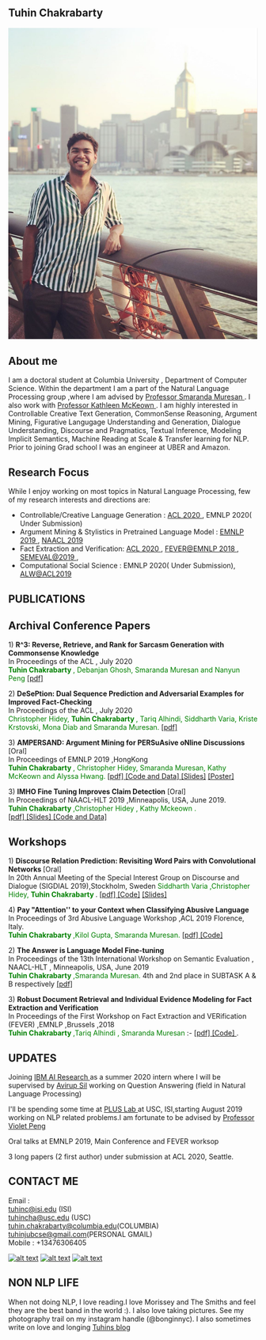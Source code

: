 ## Tuhin Chakrabarty

![Image](images/pic.png)

## About me
I am a doctoral student at Columbia University , Department of Computer Science. Within the department I am a part of the Natural Language Processing group ,where I am advised by <a href="http://www.cs.columbia.edu/~smara/" title="Title"> Professor Smaranda Muresan </a>. I also work with <a href="http://www.cs.columbia.edu/~kathy/" title="Title"> Professor Kathleen McKeown </a>. I am highly interested in Controllable Creative Text Generation, CommonSense Reasoning, Argument Mining, Figurative Langugage Understanding and Generation, Dialogue Understanding, Discourse and Pragmatics, Textual Inference, Modeling Implicit Semantics, Machine Reading at Scale & Transfer learning for NLP. Prior to joining Grad school I was an engineer at UBER and Amazon.

## Research Focus

While I enjoy working on most topics in Natural Language Processing, few of my research interests and directions are:

- Controllable/Creative Language Generation : <a href="https://tuhinjubcse.github.io/" title="Title"> ACL 2020 </a>, EMNLP 2020( Under Submission)
- Argument Mining & Stylistics in Pretrained Language Model : <a href="https://www.aclweb.org/anthology/N19-1054.pdf" title="Title">
EMNLP 2019 </a>, <a href="https://www.aclweb.org/anthology/D19-1291.pdf" title="Title">
NAACL 2019 </a>
- Fact Extraction and Verification: <a href="https://tuhinjubcse.github.io/" title="Title"> ACL 2020 </a> , <a href="http://aclweb.org/anthology/W18-5521.pdf" title="Title"> FEVER@EMNLP 2018 </a> , <a href="https://www.aclweb.org/anthology/S19-2200.pdf" title="Title"> SEMEVAL@2019 </a>  ,
- Computational Social Science : EMNLP 2020( Under Submission), <a href="https://www.aclweb.org/anthology/W19-3508.pdf" title="Title"> ALW@ACL2019 </a>



## PUBLICATIONS

## Archival Conference Papers

<p> 1) <b> R^3: Reverse, Retrieve, and Rank for Sarcasm Generation with Commonsense Knowledge </b> <br>
 In Proceedings of the ACL , July 2020  <br> 
  <font color="green"> <b> Tuhin Chakrabarty </b>, Debanjan Ghosh, Smaranda Muresan and Nanyun Peng </font>  
<a href="https://tuhinjubcse.github.io/" title="Title">
[pdf] </a> </p>

<p> 2) <b> DeSePtion: Dual Sequence Prediction and Adversarial Examples for Improved Fact-Checking </b> <br>
 In Proceedings of the ACL , July 2020  <br> 
  <font color="green">Christopher Hidey, <b> Tuhin Chakrabarty </b>, Tariq Alhindi, Siddharth Varia, Kriste Krstovski, Mona Diab and Smaranda Muresan.</font>  
<a href="https://tuhinjubcse.github.io/" title="Title">
[pdf] </a> </p>

<p> 3) <b> AMPERSAND: Argument Mining for PERSuAsive oNline Discussions </b> [Oral]<br>
  In Proceedings of EMNLP 2019 ,HongKong <br>
 <font color="green"><b> Tuhin Chakrabarty </b>, Christopher Hidey, Smaranda Muresan, Kathy McKeown and Alyssa Hwang.</font>
 <a href="https://www.aclweb.org/anthology/D19-1291.pdf" title="Title">
[pdf] </a>
<a href="https://github.com/tuhinjubcse/AMPERSAND-EMNLP2019" title="Title">
[Code and Data] </a>
<a href="https://github.com/tuhinjubcse/tuhinjubcse.github.io/blob/master/AMPERSAND_%20Argument%20Mining%20for%20PERSuAsive%20oNline%20%20Discussions-SM.pdf" title="Title">
  [Slides]</a>
<a href="https://github.com/tuhinjubcse/tuhinjubcse.github.io/blob/master/NYAS_AMPERSAND.pdf" title="Title">
  [Poster]</a></p>

<p> 3) <b> IMHO Fine Tuning Improves Claim Detection</b> [Oral] <br>
In Proceedings of NAACL-HLT 2019 ,Minneapolis, USA, June 2019. <br>  
  <font color="green"><b> Tuhin Chakrabarty </b> ,Christopher Hidey , Kathy Mckeown . <br></font>  
<a href="https://www.aclweb.org/anthology/N19-1054.pdf" title="Title">
[pdf] </a>
<a href="https://github.com/tuhinjubcse/tuhinjubcse.github.io/blob/master/IMHO%20Fine-Tuning%20Improves%20Claim%20Detection%20.pdf" title="Title">
 [Slides] </a> 
  <a href="https://github.com/tuhinjubcse/IMHO-NAACL2019" title="Title">
[Code and Data] </a>
</p>



## Workshops

<p> 1) <b> Discourse Relation Prediction: Revisiting Word Pairs with Convolutional Networks  </b> [Oral] <br>
  In 20th Annual Meeting of the Special Interest Group on Discourse and Dialogue (SIGDIAL 2019),Stockholm, Sweden
  <font color="green">Siddharth Varia  ,Christopher Hidey, <b>Tuhin Chakrabarty </b></font>.
 <a href="https://www.aclweb.org/anthology/W19-5951.pdf" title="Title">
[pdf] </a>
<a href="https://github.com/siddharthvaria/WordPair-CNN" title="Title">
  [Code]</a>
<a href="http://www.cs.columbia.edu/~chidey/files/sigdial2019discourse.pdf" title="Title">
  [Slides]</a></p>


 <p> 4) <b> Pay "Attention'' to your Context when Classifying Abusive Language</b> <br>
In Proceedings of 3rd Abusive Language Workshop ,ACL 2019  Florence, Italy. <br>  
 <font color="green"> <b> Tuhin Chakrabarty </b> ,Kilol Gupta, Smaranda Muresan.</font>
 <a href="https://www.aclweb.org/anthology/W19-3508.pdf" title="Title">
[pdf] </a> <a href="https://github.com/tuhinjubcse/ALW3-ACL2019" title="Title">
[Code] </a> </p>

<p> 2) <b> The Answer is Language Model Fine-tuning </b> <br>
 In Proceedings of the 13th International Workshop on Semantic Evaluation , NAACL-HLT , Minneapolis, USA, June 2019  <br> 
  <font color="green"><b> Tuhin Chakrabarty </b> ,Smaranda Muresan.</font>   4th and 2nd place in SUBTASK A & B respectively 
<a href="https://www.aclweb.org/anthology/S19-2200.pdf" title="Title">
[pdf] </a> </p>

<p> 3) <b>Robust Document Retrieval and Individual Evidence Modeling for Fact Extraction and Verification </b> <br>
 In Proceedings of the First Workshop on Fact Extraction and VERification (FEVER) ,EMNLP ,Brussels ,2018  <br> 
  <font color="green"><b> Tuhin Chakrabarty </b> ,Tariq Alhindi , Smaranda Muresan </font> :- <a href="http://aclweb.org/anthology/W18-5521.pdf" title="Title"> [pdf] </a> <a href="https://github.com/tuhinjubcse/FEVER-EMNLP" title="Title">
[Code] </a>.</p>


## UPDATES
Joining <a href="https://www.research.ibm.com/artificial-intelligence/" title="Title"> IBM AI Research </a> as a summer 2020 intern where I will be supervised by <a href="https://researcher.watson.ibm.com/researcher/view.php?person=us-avi" title="Title"> Avirup Sil</a> working on Question Answering (field in Natural Language Processing)


I'll be spending some time at <a href="https://pluslabnlp.github.io/" title="Title"> PLUS Lab </a> at USC, ISI,starting August 2019 working on NLP related problems.I am fortunate to be advised by <a href="https://scholar.google.com/citations?user=XxRXvX0AAAAJ&hl=en" title="Title"> Professor Violet Peng </a>

Oral talks at EMNLP 2019, Main Conference and FEVER worksop

3 long papers (2 first author) under submission at ACL 2020, Seattle.

## CONTACT ME
Email : <br/>
tuhinc@isi.edu (ISI) <br/>
        tuhincha@usc.edu (USC)<br/>
        tuhin.chakrabarty@columbia.edu(COLUMBIA)<br/>
        tuhinjubcse@gmail.com(PERSONAL GMAIL) <br/>
Mobile : +13476306405
 
<!-- Please don't remove this: Grab your social icons from https://github.com/carlsednaoui/gitsocial -->

<!-- display the social media buttons in your README -->

[![alt text][1.1]][1]
[![alt text][2.1]][2]
[![alt text][6.1]][6]


<!-- links to social media icons -->
<!-- no need to change these -->

<!-- icons with padding -->

[1.1]: http://i.imgur.com/tXSoThF.png (twitter icon with padding)
[2.1]: http://i.imgur.com/P3YfQoD.png (facebook icon with padding)
[6.1]: http://i.imgur.com/0o48UoR.png (github icon with padding)

<!-- icons without padding -->

[1.2]: http://i.imgur.com/wWzX9uB.png (twitter icon without padding)
[2.2]: http://i.imgur.com/fep1WsG.png (facebook icon without padding)
[6.2]: http://i.imgur.com/9I6NRUm.png (github icon without padding)


<!-- links to your social media accounts -->
<!-- update these accordingly -->

[1]: https://twitter.com/Tuhin66978276
[2]: https://www.facebook.com/tuhin.chakrabarty
[6]: https://github.com/tuhinjubcse

<!-- Please don't remove this: Grab your social icons from https://github.com/carlsednaoui/gitsocial -->


## NON NLP LIFE
When not doing NLP, I love reading.I love Morissey and The Smiths and feel they are the best band in the world :). I also love taking pictures. See my photography trail on my instagram handle (@bonginnyc). I also  sometimes write on love and longing <a href="https://bonginnyc.blogspot.com" title="Title"> Tuhins blog </a>
